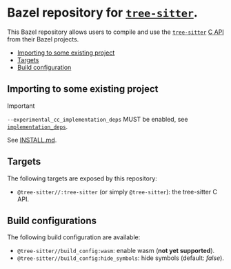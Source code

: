 # Bazel repository for [`tree-sitter`].

This Bazel repository allows users to compile and use the [`tree-sitter`] [C API]
from their Bazel projects.


  - [Importing to some existing project](#importing)
  - [Targets](#targets)
  - [Build configuration](#build-config)

## Importing to some existing project<a name="importing"></a>

> [!IMPORTANT]
> `--experimental_cc_implementation_deps` MUST be enabled, see [`implementation_deps`].

See [INSTALL.md](INSTALL.md).

## Targets<a name="targets"></a>

The following targets are exposed by this repository:

  - `@tree-sitter//:tree-sitter` (or simply `@tree-sitter`): the tree-sitter C API.

## Build configurations<a name="build-config"></a>

The following build configuration are available:

  - `@tree-sitter//build_config:wasm`: enable wasm (**not yet supported**).
  - `@tree-sitter//build_config:hide_symbols`: hide symbols (default: _false_).


[`tree-sitter`]: https://github.com/tree-sitter/tree-sitter
[C API]: https://github.com/tree-sitter/tree-sitter/blob/master/lib/include/tree_sitter/api.h
[`WORKSPACE`]: https://bazel.build/concepts/build-ref
[`bazel_dep`]: https://bazel.build/rules/lib/globals/module#bazel_dep
[`archive_override`]: https://bazel.build/rules/lib/globals/module#archive_override
[`implementation_deps`]: https://bazel.build/reference/be/c-cpp#cc_library.implementation_deps

